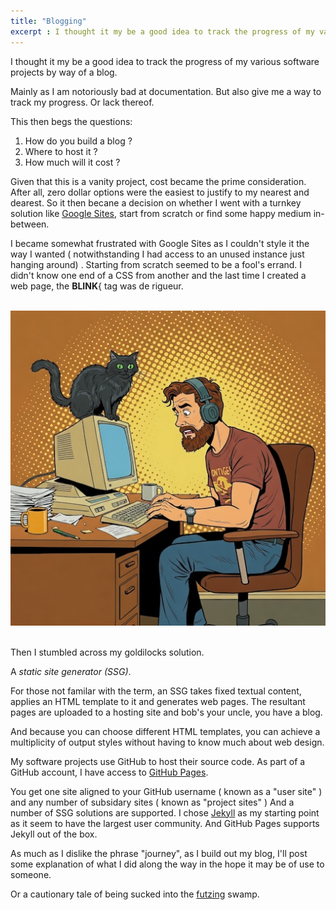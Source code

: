 ```yaml
---
title: "Blogging"
excerpt : I thought it my be a good idea to track the progress of my various software projects.
---
```

I thought it my be a good idea to track the progress of my various software projects by way of a blog.


Mainly as I am notoriously bad at documentation.
But also give me a way to track my progress.
Or lack thereof. 

This then begs the questions:

1. How do you build a blog ? 
2. Where to host it ?
3. How much will it cost ?

Given that this is a vanity project,
cost became the prime consideration.
After all, zero dollar options were the easiest to justify to my nearest and dearest.
So it then becane a decision on whether I went with a turnkey solution like [Google Sites](https://sites.google.com "Google Sites"), start from scratch or find some happy medium in-between. 


I became somewhat frustrated with Google Sites as I couldn't style it the way I wanted ( notwithstanding I had access to an unused instance just hanging around) .
Starting from scratch seemed to be a fool's errand.
I didn't know one end of a CSS from another and the last time I created a web page, the **BLINK**{ tag was de rigueur.

\
![Confused man and cat](confused-man.jpg "Confused man and cat")

\
Then I stumbled across my goldilocks solution.

A *static site generator (SSG)*.

For those not familar with the term, an SSG takes fixed textual content, applies an HTML template to it and generates web pages.
The resultant pages are uploaded to a hosting site and bob's your uncle, you have a blog.

And because you can choose different HTML templates, you can achieve a multiplicity of output styles without having to know much about web design.


My software projects use GitHub to host their source code.
As part of a GitHub account, I have access to [GitHub Pages](https://pages.git.com "GitHub Pages").

You get one site aligned to your GitHub username ( known as a "user site" ) and any number of subsidary sites ( known as "project sites" )
And a number of SSG solutions are supported.
I chose <a href="www.jekyllrb.com">Jekyll</a> as my starting point as it seem to have the largest user community.
And GitHub Pages supports Jekyll out of the box.

As much as I dislike the phrase "journey", as I build out my blog, I'll post some explanation of what I did along the way in the hope it may be of use to someone.

Or a cautionary tale of being sucked into the [futzing](https://dictionary.cambridge.org/us/dictionary/english/futz "futzing") swamp.

